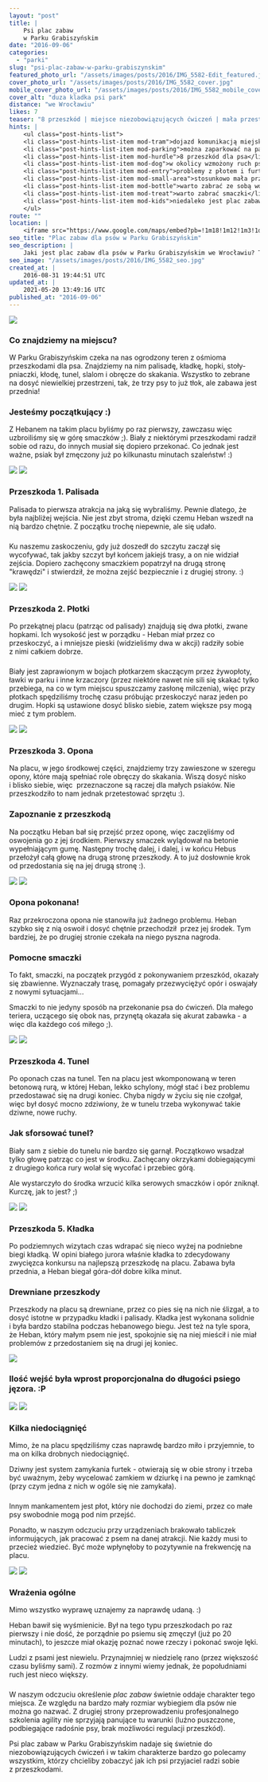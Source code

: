 ```yaml
---
layout: "post"
title: |
    Psi plac zabaw
    w Parku Grabiszyńskim
date: "2016-09-06"
categories:
  - "parki"
slug: "psi-plac-zabaw-w-parku-grabiszynskim"
featured_photo_url: "/assets/images/posts/2016/IMG_5582-Edit_featured.jpg"
cover_photo_url: "/assets/images/posts/2016/IMG_5582_cover.jpg"
mobile_cover_photo_url: "/assets/images/posts/2016/IMG_5582_mobile_cover.jpg"
cover_alt: "duza kladka psi park"
distance: "we Wrocławiu"
likes: 7
teaser: "8 przeszkód | miejsce niezobowiązujących ćwiczeń | mała przestrzeń"
hints: |
    <ul class="post-hints-list">
    <li class="post-hints-list-item mod-tram">dojazd komunikacją miejską<br><a href="http://jakdojade.pl?tn=plac+zabaw+dla+ps%C3%B3w&td=Plac+zabaw+dla+ps%C3%B3w+w+Parku+Grabiszy%C5%84skim&tc=51.08486:16.97804&cid=2000" target="_blank">sprawdź na jakdojadę.pl</a></li>
    <li class="post-hints-list-item mod-parking">można zaparkować na parkingu obok pętli Oporów lub wzdłuż ul. Grabiszyńskiej</li>
    <li class="post-hints-list-item mod-hurdle">8 przeszkód dla psa</li>
    <li class="post-hints-list-item mod-dog">w okolicy wzmożony ruch psów ;)</li>
    <li class="post-hints-list-item mod-entry">problemy z płotem i furtkami</li>
    <li class="post-hints-list-item mod-small-area">stosunkowo mała przestrzeń</li>
    <li class="post-hints-list-item mod-bottle">warto zabrać ze sobą wodę dla psa</li>
    <li class="post-hints-list-item mod-treat">warto zabrać smaczki</li>
    <li class="post-hints-list-item mod-kids">niedaleko jest plac zabaw dla dzieci</li>
    </ul>
route: ""
location: |
    <iframe src="https://www.google.com/maps/embed?pb=!1m18!1m12!1m3!1d40101.72653877301!2d16.94150707735987!3d51.0834019795678!2m3!1f0!2f0!3f0!3m2!1i1024!2i768!4f13.1!3m3!1m2!1s0x0%3A0x0!2zNTHCsDA1JzAwLjIiTiAxNsKwNTgnMzUuNSJF!5e0!3m2!1sen!2spl!4v1473024648463"></iframe>
seo_title: "Plac zabaw dla psów w Parku Grabiszyńskim"
seo_description: |
    Jaki jest plac zabaw dla psów w Parku Grabiszyńskim we Wrocławiu? Testujemy atrakcje i poziom dobrej zabawy u psa. :)
seo_image: "/assets/images/posts/2016/IMG_5582_seo.jpg"
created_at: |
    2016-08-31 19:44:51 UTC
updated_at: |
    2021-05-20 13:49:16 UTC
published_at: "2016-09-06"
---
```


<section class="post-section">
  <div class="post-section-photo">
    <img src="{{ '/assets/images/posts/2016/IMG_5520.jpg' | relative_url }}">
  </div>
  <div class="post-section-wrapper">
    <section class="post-section-content mod-dog">
      <h1>Co znajdziemy na miejscu?</h1>
      <p>W Parku Grabiszyńskim czeka na nas ogrodzony teren z&nbsp;ośmioma przeszkodami dla psa. Znajdziemy na nim palisadę, kładkę, hopki, stoły-pniaczki, kłodę, tunel, slalom i&nbsp;obręcze do skakania. Wszystko to zebrane na dosyć niewielkiej przestrzeni, tak, że trzy psy to już tłok, ale zabawa jest przednia!</p>
    </section>
    <section class="post-section-content mod-human">
      <h1>Jesteśmy początkujący :)</h1>
     <p>Z Hebanem na takim placu byliśmy po raz pierwszy, zawczasu więc uzbroiliśmy się w&nbsp;górę smaczków ;). Biały z&nbsp;niektórymi przeszkodami radził sobie od razu, do innych musiał się dopiero przekonać. Co jednak jest ważne, psiak był zmęczony już po kilkunastu minutach szaleństw! :)</p>
    </section>
  </div>
</section>
<section class="post-section">
  <div class="post-section-photo">
    <img class="desktop" src="{{ '/assets/images/posts/2016/IMG_5427.jpg' | relative_url }}">
    <img class="mobile" src="{{ '/assets/images/posts/2016/IMG_5427_cropped.jpg' | relative_url }}">
  </div>
  <div class="post-section-wrapper">
    <section class="post-section-content mod-dog">
      <h1>Przeszkoda 1. Palisada</h1>
      <p>Palisada to pierwsza atrakcja na jaką się wybraliśmy. Pewnie dlatego, że była najbliżej wejścia. Nie jest zbyt stroma, dzięki czemu Heban wszedł na nią bardzo chętnie. Z&nbsp;początku trochę niepewnie, ale się udało.</p>
    </section>
    <section class="post-section-content mod-human">
      <h1></h1>
      <p>Ku naszemu zaskoczeniu, gdy już doszedł do szczytu zaczął się wycofywać, tak jakby szczyt był końcem jakiejś trasy, a&nbsp;on nie widział zejścia. Dopiero zachęcony smaczkiem popatrzył na drugą stronę "krawędzi" i&nbsp;stwierdził, że można zejść bezpiecznie i&nbsp;z&nbsp;drugiej strony. :)</p>
    </section>
  </div>
</section>
<section class="post-section">
  <div class="post-section-photo">
    <img class="desktop" src="{{ '/assets/images/posts/2016/IMG_5579.jpg' | relative_url }}">
    <img class="mobile" src="{{ '/assets/images/posts/2016/IMG_5579_cropped.jpg' | relative_url }}">
  </div>
  <div class="post-section-wrapper">
    <section class="post-section-content mod-dog">
      <h1>Przeszkoda 2. Płotki</h1>
      <p>Po przekątnej placu (patrząc od palisady) znajdują się dwa płotki, zwane hopkami. Ich wysokość jest w&nbsp;porządku -&nbsp;Heban miał przez co przeskoczyć, a&nbsp;i mniejsze pieski (widzieliśmy dwa w&nbsp;akcji) radziły sobie z&nbsp;nimi całkiem dobrze.</p>
    </section>
    <section class="post-section-content mod-human">
      <h1></h1>
      <p>Biały jest zaprawionym w&nbsp;bojach płotkarzem skaczącym przez żywopłoty, ławki w&nbsp;parku i&nbsp;inne krzaczory (przez niektóre nawet nie sili się skakać tylko przebiega, na co w&nbsp;tym miejscu spuszczamy zasłonę milczenia), więc przy płotkach spędziliśmy trochę czasu próbując przeskoczyć naraz jeden po drugim. Hopki są ustawione dosyć blisko siebie, zatem większe psy mogą mieć z&nbsp;tym problem.</p>
    </section>
  </div>
</section>
<section class="post-section">
  <div class="post-section-photo">
    <img class="desktop"  src="{{ '/assets/images/posts/2016/IMG_5540.jpg' | relative_url }}">
    <img class="mobile"  src="{{ '/assets/images/posts/2016/IMG_5540_cropped.jpg' | relative_url }}">
  </div>
  <div class="post-section-wrapper">
    <section class="post-section-content mod-dog">
      <h1>Przeszkoda 3. Opona</h1>
      <p>
Na placu, w&nbsp;jego środkowej części, znajdziemy trzy zawieszone w&nbsp;szeregu opony, które mają spełniać role obręczy do skakania. Wiszą dosyć nisko i&nbsp;blisko siebie, więc &nbsp;przeznaczone są raczej dla małych psiaków. Nie przeszkodziło to nam jednak przetestować sprzętu :).</p>
    </section>
    <section class="post-section-content mod-human">
      <h1>Zapoznanie z&nbsp;przeszkodą</h1>
      <p>
Na początku Heban bał się przejść przez oponę, więc zaczęliśmy od oswojenia go z&nbsp;jej środkiem. Pierwszy smaczek wylądował na betonie wypełniającym gumę. Następny trochę dalej, i&nbsp;dalej, i&nbsp;w&nbsp;końcu Hebus przełożył całą głowę na drugą stronę przeszkody. A&nbsp;to już dosłownie krok od przedostania się na jej drugą stronę :).</p>
    </section>
  </div>
</section>
<section class="post-section">
  <div class="post-section-photo">
    <img class="desktop" src="{{ '/assets/images/posts/2016/IMG_5552.jpg' | relative_url }}">
    <img class="mobile" src="{{ '/assets/images/posts/2016/IMG_5552_cropped.jpg' | relative_url }}">
  </div>
  <div class="post-section-wrapper">
    <section class="post-section-content mod-dog">
      <h1>Opona pokonana!</h1>
      <p>Raz przekroczona opona nie stanowiła już żadnego problemu. Heban szybko się z&nbsp;nią oswoił i&nbsp;dosyć chętnie przechodził &nbsp;przez jej środek. Tym bardziej, że po drugiej stronie czekała na niego pyszna nagroda.</p>
    </section>
    <section class="post-section-content mod-human">
      <h1>Pomocne smaczki</h1>
     <p>To fakt, smaczki, na początek przygód z&nbsp;pokonywaniem przeszkód, okazały się zbawienne. Wyznaczały trasę, pomagały przezwyciężyć opór i&nbsp;oswajały z&nbsp;nowymi sytuacjami...&nbsp;</p><p>Smaczki to nie jedyny sposób na przekonanie psa do ćwiczeń. Dla małego teriera, uczącego się obok nas, przynętą okazała się akurat zabawka -&nbsp;a więc dla każdego coś miłego ;).</p>
    </section>
  </div>
</section>
<section class="post-section">
  <div class="post-section-photo">
    <img class="desktop" src="{{ '/assets/images/posts/2016/IMG_5572.jpg' | relative_url }}">
    <img class="mobile" src="{{ '/assets/images/posts/2016/IMG_5572_cropped.jpg' | relative_url }}">
  </div>
  <div class="post-section-wrapper">
    <section class="post-section-content mod-dog">
      <h1>Przeszkoda 4. Tunel</h1>
      <p>Po oponach czas na tunel. Ten na placu jest wkomponowaną w&nbsp;teren betonową rurą, w&nbsp;której Heban, lekko schylony, mógł stać i&nbsp;bez problemu przedostawać się na drugi koniec. Chyba nigdy w&nbsp;życiu się nie czołgał, więc był dosyć mocno zdziwiony, że w&nbsp;tunelu trzeba wykonywać takie dziwne, nowe ruchy.</p>
    </section>
    <section class="post-section-content mod-human">
      <h1>Jak sforsować tunel?</h1>
      <p>Biały sam z&nbsp;siebie do tunelu nie bardzo się garnął. Początkowo wsadzał tylko głowę patrząc co jest w&nbsp;środku. Zachęcany okrzykami dobiegającymi z&nbsp;drugiego końca rury wolał się wycofać i&nbsp;przebiec górą.&nbsp;</p><p>Ale wystarczyło do środka wrzucić kilka serowych smaczków i&nbsp;opór zniknął. Kurczę, jak to jest? ;)</p>
    </section>
  </div>
</section>
<section class="post-section">
  <div class="post-section-photo">
    <img class="desktop" src="{{ '/assets/images/posts/2016/IMG_5487.jpg' | relative_url }}">
    <img class="mobile" src="{{ '/assets/images/posts/2016/IMG_5487_cropped.jpg' | relative_url }}">
  </div>
  <div class="post-section-wrapper">
    <section class="post-section-content mod-dog">
      <h1>Przeszkoda 5. Kładka</h1>
      <p>Po podziemnych wizytach czas wdrapać się nieco wyżej na podniebne biegi kładką. W&nbsp;opini białego jurora właśnie kładka to zdecydowany zwycięzca konkursu na najlepszą przeszkodę na placu. Zabawa była przednia, a&nbsp;Heban biegał góra-dół dobre kilka minut.</p>
    </section>
    <section class="post-section-content mod-human">
      <h1>Drewniane przeszkody</h1>
      <p>Przeszkody na placu są drewniane, przez co pies się na nich nie ślizgał, a&nbsp;to dosyć istotne w&nbsp;przypadku kładki i&nbsp;palisady. Kładka jest wykonana solidnie i&nbsp;była bardzo stabilna podczas hebanowego biegu. Jest też na tyle spora, że Heban, który małym psem nie jest, spokojnie się na niej mieścił i&nbsp;nie miał problemów z&nbsp;przedostaniem się na drugi jej koniec.&nbsp;</p>
    </section>
  </div>
</section>
<section class="post-section">
  <div class="post-section-photo mod-border">
    <img src="{{ '/assets/images/posts/2016/IMG_5582.jpg' | relative_url }}">
  </div>
  <div class="post-section-wrapper">
    <section class="post-section-content mod-single">
      <h1>Ilość wejść była wprost proporcjonalna do długości psiego jęzora. :P</h1>
    </section>
  </div>
</section>
<section class="post-section">
  <div class="post-section-photo">
    <img class="desktop" src="{{ '/assets/images/posts/2016/IMG_5523.jpg' | relative_url }}">
    <img class="mobile" src="{{ '/assets/images/posts/2016/IMG_5523_cropped.jpg' | relative_url }}">
  </div>
  <div class="post-section-wrapper">
    <section class="post-section-content mod-dog">
      <h1>Kilka niedociągnięć</h1>
      <p>Mimo, że na placu spędziliśmy czas naprawdę bardzo miło i&nbsp;przyjemnie, to ma on kilka drobnych niedociągnięć.</p>
      <p>Dziwny jest system zamykania furtek -&nbsp;otwierają się w&nbsp;obie strony i&nbsp;trzeba być uważnym, żeby wycelować zamkiem w&nbsp;dziurkę i&nbsp;na pewno je zamknąć (przy czym jedna z&nbsp;nich w&nbsp;ogóle się nie zamykała).</p>
    </section>
    <section class="post-section-content mod-human">
      <h1></h1>
      <p>Innym mankamentem jest płot, który nie dochodzi do ziemi, przez co małe psy swobodnie mogą pod nim przejść.</p>
     <p>Ponadto, w&nbsp;naszym odczuciu przy urządzeniach brakowało tabliczek informujących, jak pracować z&nbsp;psem na danej atrakcji. Nie każdy musi to przecież wiedzieć. Być może wpłynęłoby to pozytywnie na frekwencję na placu.</p>
    </section>
  </div>
</section>
<section class="post-section">
  <div class="post-section-photo">
    <img class="desktop" src="{{ '/assets/images/posts/2016/IMG_5539.jpg' | relative_url }}">
    <img class="mobile" src="{{ '/assets/images/posts/2016/IMG_5539_cropped.jpg' | relative_url }}">
  </div>
  <div class="post-section-wrapper">
    <section class="post-section-content mod-dog">
      <h1>Wrażenia ogólne</h1>
      <p>Mimo wszystko wyprawę uznajemy za naprawdę udaną. :)</p>
      <p>Heban bawił się wyśmienicie. Był na tego typu przeszkodach po raz pierwszy i&nbsp;nie dość, że porządnie po psiemu się zmęczył (już po 20 minutach), to jeszcze miał okazję poznać nowe rzeczy i&nbsp;pokonać swoje lęki.</p>
      <p>Ludzi z&nbsp;psami jest niewielu. Przynajmniej w&nbsp;niedzielę rano (przez większość czasu byliśmy sami). Z&nbsp;rozmów z&nbsp;innymi wiemy jednak, że popołudniami ruch jest nieco większy.</p>
    </section>
    <section class="post-section-content mod-human">
      <h1></h1>
      <p>W naszym odczuciu określenie <em>plac zabaw</em> świetnie oddaje charakter tego miejsca. Ze względu na bardzo mały rozmiar wybiegiem dla psów nie można go nazwać. Z&nbsp;drugiej strony przeprowadzeniu profesjonalnego szkolenia agility nie sprzyjają panujące tu warunki (luźno puszczone, podbiegające radośnie psy, brak możliwości regulacji przeszkód).</p>
      <p>Psi plac zabaw w&nbsp;Parku Grabiszyńskim nadaje się świetnie do niezobowiązujących ćwiczeń i&nbsp;w&nbsp;takim charakterze bardzo go polecamy wszystkim, którzy chcieliby zobaczyć jak ich psi przyjaciel radzi sobie z&nbsp;przeszkodami.</p>
    </section>
  </div>
</section>
